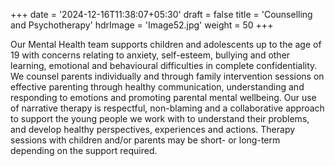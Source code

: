 +++
date = '2024-12-16T11:38:07+05:30'
draft = false
title = 'Counselling and Psychotherapy'
hdrImage = 'Image52.jpg'
weight = 50
+++

Our Mental Health team supports children and adolescents up to the age of 19 with concerns relating to anxiety, self-esteem, bullying and other learning, emotional and behavioural difficulties in complete confidentiality. We counsel parents individually and through family intervention sessions on effective parenting through healthy communication, understanding and responding to emotions and promoting parental mental wellbeing. Our use of narrative therapy is respectful, non-blaming and a collaborative approach to support the young people we work with to understand their problems, and develop healthy perspectives, experiences and actions. Therapy sessions with children and/or parents may be short- or long-term depending on the support required.
